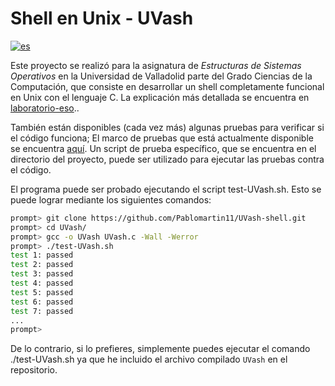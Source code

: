 # Shell en Unix - UVash

[![es](https://img.shields.io/badge/lang-es-red.svg)](/README.md)

Este proyecto se realizó para la asignatura de *Estructuras de Sistemas Operativos* en la Universidad de Valladolid parte del Grado Ciencias de la Computación, que consiste en desarrollar un shell completamente funcional en Unix con el lenguaje C. La explicación más detallada se encuentra en [laboratorio-eso](https://github.com/bsahelices/laboratorio-eso/tree/master/Practica2)..

También están disponibles (cada vez más) algunas pruebas para verificar si el código funciona; El marco de pruebas que está actualmente disponible se encuentra [aquí](https://github.com/remzi-arpacidusseau/ostep-projects/tree/master/tester). Un script de prueba específico, que se encuentra en el directorio del proyecto, puede ser utilizado para ejecutar las pruebas contra el código.

El programa puede ser probado ejecutando el script test-UVash.sh. Esto se puede lograr mediante los siguientes comandos:
```sh
prompt> git clone https://github.com/Pablomartin11/UVash-shell.git
prompt> cd UVash/
prompt> gcc -o UVash UVash.c -Wall -Werror
prompt> ./test-UVash.sh
test 1: passed
test 2: passed
test 3: passed
test 4: passed
test 5: passed
test 6: passed
test 7: passed
...
prompt> 
```
De lo contrario, si lo prefieres, simplemente puedes ejecutar el comando ./test-UVash.sh ya que he incluido el archivo compilado ```UVash``` en el repositorio.
